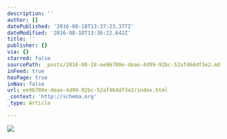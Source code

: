 ```yaml
---
description: ''
author: []
datePublished: '2016-08-18T13:37:23.377Z'
dateModified: '2016-08-18T13:36:22.642Z'
title: ''
publisher: {}
via: {}
starred: false
sourcePath: _posts/2016-08-18-ee96700e-deae-4d99-92bc-52af464df3e2.md
inFeed: true
hasPage: true
inNav: false
url: ee96700e-deae-4d99-92bc-52af464df3e2/index.html
_context: 'http://schema.org'
_type: Article

---
```

![](https://the-grid-user-content.s3-us-west-2.amazonaws.com/3dc4cac3-da8b-4bd0-b2f8-329b9e35d7bb.png)